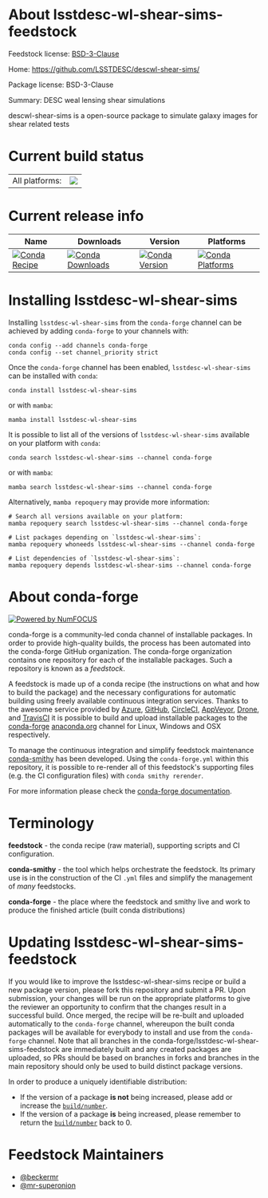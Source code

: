 About lsstdesc-wl-shear-sims-feedstock
======================================

Feedstock license: [BSD-3-Clause](https://github.com/conda-forge/lsstdesc-wl-shear-sims-feedstock/blob/main/LICENSE.txt)

Home: https://github.com/LSSTDESC/descwl-shear-sims/

Package license: BSD-3-Clause

Summary: DESC weal lensing shear simulations

descwl-shear-sims is a open-source package to simulate galaxy images for
shear related tests


Current build status
====================


<table><tr><td>All platforms:</td>
    <td>
      <a href="https://dev.azure.com/conda-forge/feedstock-builds/_build/latest?definitionId=23060&branchName=main">
        <img src="https://dev.azure.com/conda-forge/feedstock-builds/_apis/build/status/lsstdesc-wl-shear-sims-feedstock?branchName=main">
      </a>
    </td>
  </tr>
</table>

Current release info
====================

| Name | Downloads | Version | Platforms |
| --- | --- | --- | --- |
| [![Conda Recipe](https://img.shields.io/badge/recipe-lsstdesc--wl--shear--sims-green.svg)](https://anaconda.org/conda-forge/lsstdesc-wl-shear-sims) | [![Conda Downloads](https://img.shields.io/conda/dn/conda-forge/lsstdesc-wl-shear-sims.svg)](https://anaconda.org/conda-forge/lsstdesc-wl-shear-sims) | [![Conda Version](https://img.shields.io/conda/vn/conda-forge/lsstdesc-wl-shear-sims.svg)](https://anaconda.org/conda-forge/lsstdesc-wl-shear-sims) | [![Conda Platforms](https://img.shields.io/conda/pn/conda-forge/lsstdesc-wl-shear-sims.svg)](https://anaconda.org/conda-forge/lsstdesc-wl-shear-sims) |

Installing lsstdesc-wl-shear-sims
=================================

Installing `lsstdesc-wl-shear-sims` from the `conda-forge` channel can be achieved by adding `conda-forge` to your channels with:

```
conda config --add channels conda-forge
conda config --set channel_priority strict
```

Once the `conda-forge` channel has been enabled, `lsstdesc-wl-shear-sims` can be installed with `conda`:

```
conda install lsstdesc-wl-shear-sims
```

or with `mamba`:

```
mamba install lsstdesc-wl-shear-sims
```

It is possible to list all of the versions of `lsstdesc-wl-shear-sims` available on your platform with `conda`:

```
conda search lsstdesc-wl-shear-sims --channel conda-forge
```

or with `mamba`:

```
mamba search lsstdesc-wl-shear-sims --channel conda-forge
```

Alternatively, `mamba repoquery` may provide more information:

```
# Search all versions available on your platform:
mamba repoquery search lsstdesc-wl-shear-sims --channel conda-forge

# List packages depending on `lsstdesc-wl-shear-sims`:
mamba repoquery whoneeds lsstdesc-wl-shear-sims --channel conda-forge

# List dependencies of `lsstdesc-wl-shear-sims`:
mamba repoquery depends lsstdesc-wl-shear-sims --channel conda-forge
```


About conda-forge
=================

[![Powered by
NumFOCUS](https://img.shields.io/badge/powered%20by-NumFOCUS-orange.svg?style=flat&colorA=E1523D&colorB=007D8A)](https://numfocus.org)

conda-forge is a community-led conda channel of installable packages.
In order to provide high-quality builds, the process has been automated into the
conda-forge GitHub organization. The conda-forge organization contains one repository
for each of the installable packages. Such a repository is known as a *feedstock*.

A feedstock is made up of a conda recipe (the instructions on what and how to build
the package) and the necessary configurations for automatic building using freely
available continuous integration services. Thanks to the awesome service provided by
[Azure](https://azure.microsoft.com/en-us/services/devops/), [GitHub](https://github.com/),
[CircleCI](https://circleci.com/), [AppVeyor](https://www.appveyor.com/),
[Drone](https://cloud.drone.io/welcome), and [TravisCI](https://travis-ci.com/)
it is possible to build and upload installable packages to the
[conda-forge](https://anaconda.org/conda-forge) [anaconda.org](https://anaconda.org/)
channel for Linux, Windows and OSX respectively.

To manage the continuous integration and simplify feedstock maintenance
[conda-smithy](https://github.com/conda-forge/conda-smithy) has been developed.
Using the ``conda-forge.yml`` within this repository, it is possible to re-render all of
this feedstock's supporting files (e.g. the CI configuration files) with ``conda smithy rerender``.

For more information please check the [conda-forge documentation](https://conda-forge.org/docs/).

Terminology
===========

**feedstock** - the conda recipe (raw material), supporting scripts and CI configuration.

**conda-smithy** - the tool which helps orchestrate the feedstock.
                   Its primary use is in the construction of the CI ``.yml`` files
                   and simplify the management of *many* feedstocks.

**conda-forge** - the place where the feedstock and smithy live and work to
                  produce the finished article (built conda distributions)


Updating lsstdesc-wl-shear-sims-feedstock
=========================================

If you would like to improve the lsstdesc-wl-shear-sims recipe or build a new
package version, please fork this repository and submit a PR. Upon submission,
your changes will be run on the appropriate platforms to give the reviewer an
opportunity to confirm that the changes result in a successful build. Once
merged, the recipe will be re-built and uploaded automatically to the
`conda-forge` channel, whereupon the built conda packages will be available for
everybody to install and use from the `conda-forge` channel.
Note that all branches in the conda-forge/lsstdesc-wl-shear-sims-feedstock are
immediately built and any created packages are uploaded, so PRs should be based
on branches in forks and branches in the main repository should only be used to
build distinct package versions.

In order to produce a uniquely identifiable distribution:
 * If the version of a package **is not** being increased, please add or increase
   the [``build/number``](https://docs.conda.io/projects/conda-build/en/latest/resources/define-metadata.html#build-number-and-string).
 * If the version of a package **is** being increased, please remember to return
   the [``build/number``](https://docs.conda.io/projects/conda-build/en/latest/resources/define-metadata.html#build-number-and-string)
   back to 0.

Feedstock Maintainers
=====================

* [@beckermr](https://github.com/beckermr/)
* [@mr-superonion](https://github.com/mr-superonion/)

